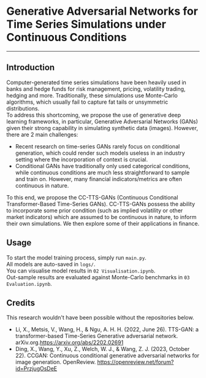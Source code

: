 # Generative Adversarial Networks for Time Series Simulations under Continuous Conditions
---
## Introduction
Computer-generated time series simulations have been heavily used in banks and hedge funds for risk management, pricing, volatility trading, hedging and more. Traditionally, these simulations use Monte-Carlo algorithms, which usually fail to capture fat tails or unsymmetric distributions.
<br>
To address this shortcoming, we propose the use of generative deep learning frameworks, in particular, Generative Adversarial Networks (GANs) given their strong capability in simulating synthetic data (images). However, there are 2 main challenges:
- Recent research on time-series GANs rarely focus on conditional generation, which could render such models useless in an industry setting where the incorporation of context is crucial.
- Conditional GANs have traditionally only used categorical conditions, while continuous conditions are much less straightforward to sample and train on. However, many financial indicators/metrics are often continuous in nature.

To this end, we propose the CC-TTS-GANs (Continuous Conditional Transformer-Based Time-Series GANs). CC-TTS-GANs possess the ability to incorporate some prior condition (such as implied volatility or other market indicators) which are assumed to be continuous in nature, to inform their own simulations. We then explore some of their applications in finance.

## Usage
To start the model training process, simply run `main.py`. <br>
All models are auto-saved in `logs/`. <br>
You can visualise model results in `02 Visualisation.ipynb`. <br>
Out-sample results are evaluated against Monte-Carlo benchmarks in `03 Evaluation.ipynb`.

## Credits
This research wouldn't have been possible without the repositories below.
- Li, X., Metsis, V., Wang, H., & Ngu, A. H. H. (2022, June 26). TTS-GAN: a transformer-based Time-Series Generative adversarial network. arXiv.org.https://arxiv.org/abs/2202.02691
- Ding, X., Wang, Y., Xu, Z., Welch, W. J., & Wang, Z. J. (2023, October 22). CCGAN: Continuous conditional generative adversarial networks for image generation. OpenReview. https://openreview.net/forum?id=PrzjugOsDeE
